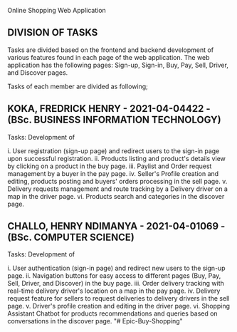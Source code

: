 
Online Shopping Web Application

## DIVISION OF TASKS

Tasks are divided based on the frontend and backend development of various features found in each page of the web application.
The web application has the following pages: Sign-up, Sign-in, Buy, Pay, Sell, Driver, and Discover pages.

Tasks of each member are divided as following;


## KOKA, FREDRICK HENRY - 2021-04-04422 - (BSc. BUSINESS INFORMATION TECHNOLOGY)

Tasks: Development of 

i. User registration (sign-up page) and redirect users to the sign-in page upon successful registration.
ii. Products listing and product's details view by clicking on a product in the buy page.
iii. Paylist and Order request management by a buyer in the pay page.
iv.	Seller's Profile creation and editing, products posting and buyers' orders processing in the sell page.
v. Delivery requests management and route tracking by a Delivery driver on a map in the driver page.
vi.	Products search and categories in the discover page.


## CHALLO, HENRY NDIMANYA - 2021-04-01069 - (BSc. COMPUTER SCIENCE)	

Tasks: Development of 

i. User authentication (sign-in page) and redirect new users to the sign-up page.
ii.	Navigation buttons for easy access to different pages (Buy, Pay, Sell, Driver, and Discover) in the buy page.
iii. Order delivery tracking with real-time delivery driver's location on a map in the pay page.
iv.	Delivery request feature for sellers to request deliveries to delivery drivers in the sell page.
v. Driver's profile creation and editing in the driver page. 
vi.	Shopping Assistant Chatbot for products recommendations and queries based on conversations in the discover page.
"# Epic-Buy-Shopping" 
